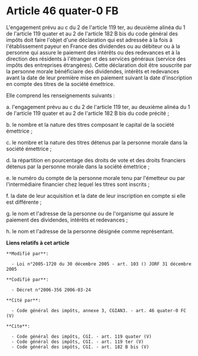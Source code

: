 # Article 46 quater-0 FB

L'engagement prévu au c du 2 de l'article 119 ter, au deuxième alinéa du 1 de l'article 119 quater et au 2 de l'article 182 B
bis du code général des impôts doit faire l'objet d'une déclaration qui est adressée à la fois à l'établissement payeur en
France des dividendes ou au débiteur ou à la personne qui assure le paiement des intérêts ou des redevances et à la direction
des résidents à l'étranger et des services généraux (service des impôts des entreprises étrangères). Cette déclaration doit
être souscrite par la personne morale bénéficiaire des dividendes, intérêts et redevances avant la date de leur première mise
en paiement suivant la date d'inscription en compte des titres de la société émettrice. 

Elle comprend les renseignements suivants : 

a. l'engagement prévu au c du 2 de l'article 119 ter, au deuxième alinéa du 1 de l'article 119 quater et au 2 de l'article
182 B bis du code précité ; 

b. le nombre et la nature des titres composant le capital de la société émettrice ; 

c. le nombre et la nature des titres détenus par la personne morale dans la société émettrice ; 

d. la répartition en pourcentage des droits de vote et des droits financiers détenus par la personne morale dans la société
émettrice ; 

e. le numéro du compte de la personne morale tenu par l'émetteur ou par l'intermédiaire financier chez lequel les titres sont
inscrits ; 

f. la date de leur acquisition et la date de leur inscription en compte si elle est différente ; 

g. le nom et l'adresse de la personne ou de l'organisme qui assure le paiement des dividendes, intérêts et redevances ; 

h. le nom et l'adresse de la personne désignée comme représentant.

**Liens relatifs à cet article**

	**Modifié par**:

	  - Loi n°2005-1720 du 30 décembre 2005 - art. 103 () JORF 31 décembre 2005

	**Codifié par**:

	  - Décret n°2006-356 2006-03-24

	**Cité par**:

	  - Code général des impôts, annexe 3, CGIAN3. - art. 46 quater-0 FC (V)

	**Cite**:

	  - Code général des impôts, CGI. - art. 119 quater (V)
	  - Code général des impôts, CGI. - art. 119 ter (V)
	  - Code général des impôts, CGI. - art. 182 B bis (V)
